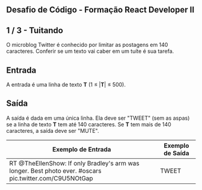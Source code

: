 Desafio de Código - Formação React Developer II
-----------------------------------------------
1 / 3 - Tuitando
----------------

O microblog Twitter é conhecido por limitar as postagens em 140 caracteres. Conferir se um texto vai caber em um tuíte é
sua tarefa.

Entrada
-------

A entrada é uma linha de texto **T** (1 ≤ |**T**| ≤ 500).

Saída
-----

A saída é dada em uma única linha. Ela deve ser "TWEET" (sem as aspas) se a linha de texto **T** tem até 140 caracteres.
Se **T** tem mais de 140 caracteres, a saída deve ser "MUTE".

|Exemplo de Entrada|Exemplo de Saída|
|---|---|
|RT @TheEllenShow: If only Bradley's arm was longer. Best photo ever. #oscars pic.twitter.com/C9U5NOtGap|TWEET|

